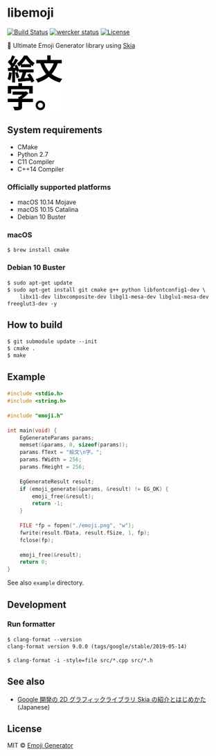 # libemoji
[![Build Status](https://travis-ci.org/emoji-gen/libemoji.svg?branch=master)](https://travis-ci.org/emoji-gen/libemoji)
[![wercker status](https://app.wercker.com/status/de905f978179bb9ca837a8b14d0cdf07/s/master "wercker status")](https://app.wercker.com/project/byKey/de905f978179bb9ca837a8b14d0cdf07)
[![License](https://img.shields.io/github/license/emoji-gen/web-redirect.svg)](https://opensource.org/licenses/MIT)

:tada: Ultimate Emoji Generator library using [Skia](https://skia.org/)

<img src="emoji.png" width="128" height="128" alt="libemoji"><br>

## System requirements

- CMake
- Python 2.7
- C11 Compiler
- C++14 Compiler

### Officially supported platforms

- macOS 10.14 Mojave
- macOS 10.15 Catalina
- Debian 10 Buster

### macOS

```
$ brew install cmake
```

### Debian 10 Buster

```
$ sudo apt-get update
$ sudo apt-get install git cmake g++ python libfontconfig1-dev \
    libx11-dev libxcomposite-dev libgl1-mesa-dev libglu1-mesa-dev freeglut3-dev -y
```

## How to build

```
$ git submodule update --init
$ cmake .
$ make
```

## Example

```c
#include <stdio.h>
#include <string.h>

#include "emoji.h"

int main(void) {
    EgGenerateParams params;
    memset(&params, 0, sizeof(params));
    params.fText = "絵文\n字。";
    params.fWidth = 256;
    params.fHeight = 256;

    EgGenerateResult result;
    if (emoji_generate(&params, &result) != EG_OK) {
        emoji_free(&result);
        return -1;
    }

    FILE *fp = fopen("./emoji.png", "w");
    fwrite(result.fData, result.fSize, 1, fp);
    fclose(fp);

    emoji_free(&result);
    return 0;
}
```

See also `example` directory.

## Development
### Run formatter

```
$ clang-format --version
clang-format version 9.0.0 (tags/google/stable/2019-05-14)

$ clang-format -i -style=file src/*.cpp src/*.h
```

## See also

- [Google 開発の 2D グラフィックライブラリ Skia の紹介とはじめかた](https://emoji-gen.ninja/blog/posts/20190204/skia.html) (Japanese)

## License
MIT &copy; [Emoji Generator](https://emoji-gen.ninja)
